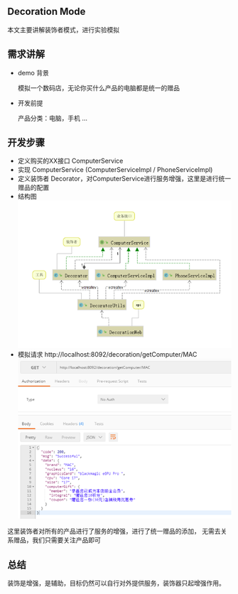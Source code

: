 ## Decoration Mode

本文主要讲解装饰者模式，进行实验模拟

##  需求讲解

- demo 背景

    模拟一个数码店，无论你买什么产品的电脑都是统一的赠品
    
- 开发前提
    
    产品分类：电脑，手机 ...

    
## 开发步骤

- 定义购买的XX接口 ComputerService
- 实现 ComputerService (ComputerServiceImpl / PhoneServiceImpl)
- 定义装饰者 Decorator，对ComputerService进行服务增强，这里是进行统一赠品的配置
- 结构图
![full stack developer tutorial](../doc/img/9.png)
- 模拟请求   http://localhost:8092/decoration/getComputer/MAC
![full stack developer tutorial](../doc/img/4.png)

这里装饰者对所有的产品进行了服务的增强，进行了统一赠品的添加，
无需去关系赠品，我们只需要关注产品即可
## 总结
装饰是增强，是辅助，目标仍然可以自行对外提供服务，装饰器只起增强作用。
